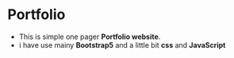 # Portfolio
- This is simple one pager **Portfolio website**.
- i have use mainy **Bootstrap5** and a little bit **css** and **JavaScript** 
